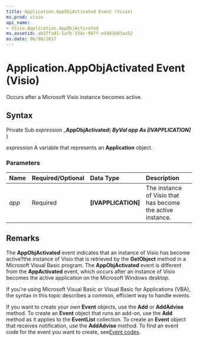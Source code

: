 ```yaml
---
title: Application.AppObjActivated Event (Visio)
ms.prod: visio
api_name:
- Visio.Application.AppObjActivated
ms.assetid: ab27fad1-5afb-534c-987f-e5401603aa52
ms.date: 06/08/2017
---
```



# Application.AppObjActivated Event (Visio)

Occurs after a Microsoft Visio instance becomes active.


## Syntax

Private Sub  _expression_ _**AppObjActivated**( **_ByVal app As [IVAPPLICATION]_** )

 _expression_ A variable that represents an **Application** object.


### Parameters



|**Name**|**Required/Optional**|**Data Type**|**Description**|
|:-----|:-----|:-----|:-----|
| _app_|Required| **[IVAPPLICATION]**|The instance of Visio that has become the active instance.|

## Remarks

The **AppObjActivated** event indicates that an instance of Visio has become active?the instance of Visio that is retrieved by the **GetObject** method in a Microsoft Visual Basic program. The **AppObjActivated** event is different from the **AppActivated** event, which occurs after an instance of Visio becomes the active application on the Microsoft Windows desktop.

If you're using Microsoft Visual Basic or Visual Basic for Applications (VBA), the syntax in this topic describes a common, efficient way to handle events.

If you want to create your own **Event** objects, use the **Add** or **AddAdvise** method. To create an **Event** object that runs an add-on, use the **Add** method as it applies to the **EventList** collection. To create an **Event** object that receives notification, use the **AddAdvise** method. To find an event code for the event you want to create, see[Event codes](http://msdn.microsoft.com/library/de8f5c7a-421d-ebcf-22b6-4310a202ef64%28Office.15%29.aspx).


